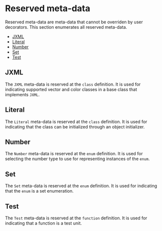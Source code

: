 # Reserved meta-data

Reserved meta-data are meta-data that cannot be overriden by user decorators. This section enumerates all reserved meta-data.

* [JXML](#jxml)
* [Literal](#literal)
* [Number](#number)
* [Set](#set)
* [Test](#test)

## JXML

The `JXML` meta-data is reserved at the `class` definition. It is used for indicating supported vector and color classes in a base class that implements `JXML`.

## Literal

The `Literal` meta-data is reserved at the `class` definition. It is used for indicating that the class can be initialized through an object initializer.

## Number

The `Number` meta-data is reserved at the `enum` definition. It is used for selecting the number type to use for representing instances of the `enum`.

## Set

The `Set` meta-data is reserved at the `enum` definition. It is used for indicating that the `enum` is a set enumeration.

## Test

The `Test` meta-data is reserved at the `function` definition. It is used for indicating that a function is a test unit.